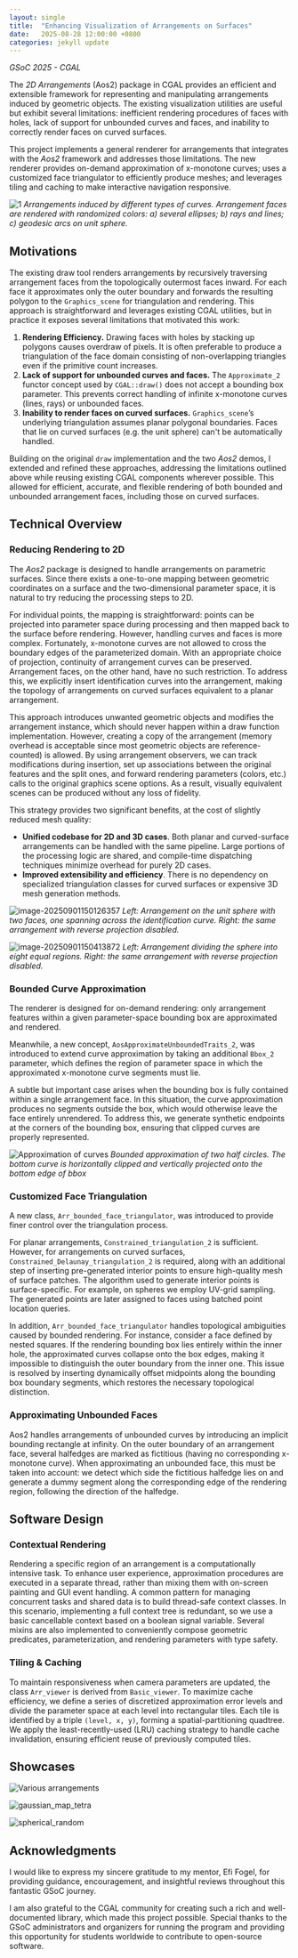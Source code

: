 ```yaml
---
layout: single
title:  "Enhancing Visualization of Arrangements on Surfaces"
date:   2025-08-28 12:00:00 +0800
categories: jekyll update
---
```

*GSoC 2025 - CGAL*

The *2D Arrangements* (Aos2) package in CGAL provides an efficient and extensible framework for representing and manipulating arrangements induced by geometric objects. The existing visualization utilities are useful but exhibit several limitations: inefficient rendering procedures of faces with holes, lack of support for unbounded curves and faces, and inability to correctly render faces on curved surfaces.

This project implements a general renderer for arrangements that integrates with the *Aos2* framework and addresses those limitations. The new renderer provides on-demand approximation of x-monotone curves; uses a customized face triangulator to efficiently produce meshes; and leverages tiling and caching to make interactive navigation responsive. 

![1](/assets/2025-08-28-gsoc2025-cgal/1-1756456861135-3-6711067.png)
*Arrangements induced by different types of curves. Arrangement faces are rendered with randomized colors: a) several ellipses; b) rays and lines; c) geodesic arcs on unit sphere.*

## Motivations

The existing draw tool renders arrangements by recursively traversing arrangement faces from the topologically outermost faces inward. For each face it approximates only the outer boundary and forwards the resulting polygon to the `Graphics_scene` for triangulation and rendering. This approach is straightforward and leverages existing CGAL utilities, but in practice it exposes several limitations that motivated this work:

1. **Rendering Efficiency.** Drawing faces with holes by stacking up polygons causes overdraw of pixels. It is often preferable to produce a triangulation of the face domain consisting of non-overlapping triangles even if the primitive count increases.
2. **Lack of support for unbounded curves and faces.** The `Approximate_2` functor concept used by `CGAL::draw()` does not accept a bounding box parameter. This prevents correct handling of infinite x-monotone curves (lines, rays) or unbounded faces.
3. **Inability to render faces on curved surfaces.** `Graphics_scene`’s underlying triangulation assumes planar polygonal boundaries. Faces that lie on curved surfaces (e.g. the unit sphere) can't be automatically handled.

Building on the original `draw` implementation and the two *Aos2* demos, I extended and refined these approaches, addressing the limitations outlined above while reusing existing CGAL components wherever possible. This allowed for efficient, accurate, and flexible rendering of both bounded and unbounded arrangement faces, including those on curved surfaces.

## Technical Overview

### Reducing Rendering to 2D

The *Aos2* package is designed to handle arrangements on parametric surfaces. Since there exists a one-to-one mapping between geometric coordinates on a surface and the two-dimensional parameter space, it is natural to try reducing the processing steps to 2D.

For individual points, the mapping is straightforward: points can be projected into parameter space during processing and then mapped back to the surface before rendering. However, handling curves and faces is more complex. Fortunately, x-monotone curves are not allowed to cross the boundary edges of the parameterized domain. With an appropriate choice of projection, continuity of arrangement curves can be preserved. Arrangement faces, on the other hand, have no such restriction. To address this, we explicitly insert identification curves into the arrangement, making the topology of arrangements on curved surfaces equivalent to a planar arrangement.

This approach introduces unwanted geometric objects and modifies the arrangement instance, which should never happen within a draw function implementation. However, creating a copy of the arrangement (memory overhead is acceptable since most geometric objects are reference-counted) is allowed. By using arrangement observers, we can track modifications during insertion, set up associations between the original features and the split ones, and forward rendering parameters (colors, etc.) calls to the original graphics scene options. As a result, visually equivalent scenes can be produced without any loss of fidelity.

This strategy provides two significant benefits, at the cost of slightly reduced mesh quality:

* **Unified codebase for 2D and 3D cases**. Both planar and curved-surface arrangements can be handled with the same pipeline. Large portions of the processing logic are shared, and compile-time dispatching techniques minimize overhead for purely 2D cases.
* **Improved extensibility and efficiency**. There is no dependency on specialized triangulation classes for curved surfaces or expensive 3D mesh generation methods.

![image-20250901150126357](/assets/2025-08-28-gsoc2025-cgal/image-20250901150126357-6711057.png)
*Left: Arrangement on the unit sphere with two faces, one spanning across the identification curve. Right: the same arrangement with reverse projection disabled.*

![image-20250901150413872](/assets/2025-08-28-gsoc2025-cgal/image-20250901150413872-6711053.png)
*Left: Arrangement dividing the sphere into eight equal regions. Right: the same arrangement with reverse projection disabled.*

### Bounded Curve Approximation

The renderer is designed for on-demand rendering: only arrangement features within a given parameter-space bounding box are approximated and rendered.

Meanwhile, a new concept, `AosApproximateUnboundedTraits_2`, was introduced to extend curve approximation by taking an additional `Bbox_2` parameter, which defines the region of parameter space in which the approximated x-monotone curve segments must lie.

A subtle but important case arises when the bounding box is fully contained within a single arrangement face. In this situation, the curve approximation produces no segments outside the box, which would otherwise leave the face entirely unrendered. To address this, we generate synthetic endpoints at the corners of the bounding box, ensuring that clipped curves are properly represented.

![Approximation of curves](/assets/2025-08-28-gsoc2025-cgal/approximation_of_curves.jpeg)
*Bounded approximation of two half circles. The bottom curve is horizontally clipped and vertically projected onto the bottom edge of bbox*

### Customized Face Triangulation

A new class, `Arr_bounded_face_triangulator`, was introduced to provide finer control over the triangulation process.

For planar arrangements, `Constrained_triangulation_2` is sufficient. However, for arrangements on curved surfaces, `Constrained_Delaunay_triangulation_2` is required, along with an additional step of inserting pre-generated interior points to ensure high-quality mesh of surface patches. The algorithm used to generate interior points is surface-specific. For example, on spheres we employ UV-grid sampling. The generated points are later assigned to faces using batched point location queries.

In addition, `Arr_bounded_face_triangulator` handles topological ambiguities caused by bounded rendering. For instance, consider a face defined by nested squares. If the rendering bounding box lies entirely within the inner hole, the approximated curves collapse onto the box edges, making it impossible to distinguish the outer boundary from the inner one. This issue is resolved by inserting dynamically offset midpoints along the bounding box boundary segments, which restores the necessary topological distinction.

### Approximating Unbounded Faces

Aos2 handles arrangements of unbounded curves by introducing an implicit bounding rectangle at infinity. On the outer boundary of an arrangement face, several halfedges are marked as fictitious (having no corresponding x-monotone curve). When approximating an unbounded face, this must be taken into account: we detect which side the fictitious halfedge lies on and generate a dummy segment along the corresponding edge of the rendering region, following the direction of the halfedge.

## Software Design

### Contextual Rendering

Rendering a specific region of an arrangement is a computationally intensive task. To enhance user experience, approximation procedures are executed in a separate thread, rather than mixing them with on-screen painting and GUI event handling. A common pattern for managing concurrent tasks and shared data is to build thread-safe context classes. In this scenario, implementing a full context tree is redundant, so we use a basic cancellable context based on a boolean signal variable. Several mixins are also implemented to conveniently compose geometric predicates, parameterization, and rendering parameters with type safety.

### Tiling & Caching

To maintain responsiveness when camera parameters are updated, the class `Arr_viewer` is derived from `Basic_viewer`. To maximize cache efficiency, we define a series of discretized approximation error levels and divide the parameter space at each level into rectangular tiles. Each tile is identified by a triple `(level, x, y)`, forming a spatial-partitioning quadtree. We apply the least-recently-used (LRU) caching strategy to handle cache invalidation, ensuring efficient reuse of previously computed tiles.

## Showcases

![Various arrangements](/assets/2025-08-28-gsoc2025-cgal/all-6711002.jpg)

![gaussian_map_tetra](/assets/2025-08-28-gsoc2025-cgal/gaussian_map_tetra.gif)

![spherical_random](/assets/2025-08-28-gsoc2025-cgal/spherical_random-6711046.png)

## Acknowledgments

I would like to express my sincere gratitude to my mentor, Efi Fogel, for providing guidance, encouragement, and insightful reviews throughout this fantastic GSoC journey.

I am also grateful to the CGAL community for creating such a rich and well-documented library, which made this project possible. Special thanks to the GSoC administrators and organizers for running the program and providing this opportunity for students worldwide to contribute to open-source software.
